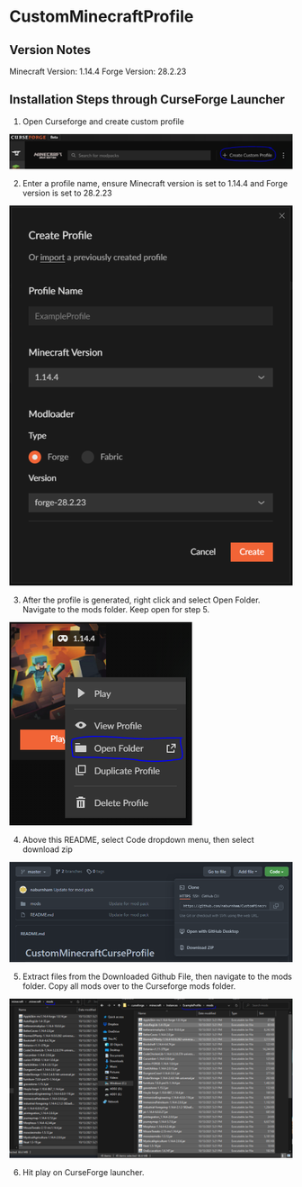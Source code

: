 # CustomMinecraftProfile

## Version Notes
Minecraft Version: 1.14.4
Forge Version: 28.2.23

## Installation Steps through CurseForge Launcher

1. Open Curseforge and create custom profile

![alttext](images/create_custom_profile.PNG)

2. Enter a profile name, ensure Minecraft version is set to 1.14.4 and Forge version is set to 28.2.23

![alttext](images/configure_settings.PNG)

3. After the profile is generated, right click and select Open Folder. Navigate to the mods folder. Keep open for step 5.

![alttext](images/curse_mod_folder.PNG)

4. Above this README, select Code dropdown menu, then select download zip

![alttext](images/github_zip.PNG)

5. Extract files from the Downloaded Github File, then navigate to the mods folder. Copy all mods over to the Curseforge mods folder.

![alttext](images/move_mods_to_curse.PNG)

6. Hit play on CurseForge launcher.